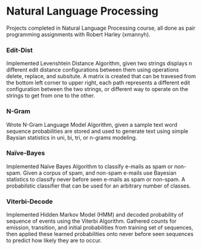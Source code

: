 # Natural Language Processing
Projects completed in Natural Language Processing course, all done as pair programming assignments with Robert Harley (xmannyh). 


### Edit-Dist
Implemented Levenshtein Distance Algorithm, given two strings displays n different edit distance configurations between them using operations delete, replace, and subsitute. A matrix is created that can be travesed from the bottom left corner to upper right, each path represents a different edit configuration between the two strings, or different way to operate on the strings to get from one to the other.

### N-Gram
Wrote N-Gram Language Model Algorithm, given a sample text word sequence probabilities are stored and used to generate text using simple Baysian statistics in uni, bi, tri, or n-grams modeling.

### Naïve-Bayes
Implemented Naïve Bayes Algorithm to classify e-mails as spam or non-spam. Given a corpus of spam, and non-spam e-mails use Bayesian statistics to classify never before seen e-mails as spam or non-spam. A probabilstic classifier that can be used for an arbitrary number of classes.

### Viterbi-Decode
Implemented Hidden Markov Model (HMM) and decoded probability of sequence of events using the Viterbi Algorithm. Gathered counts for emission, transition, and initial probabilities from training set of sequences, then applied these learned probabilities onto never before seen sequences to predict how likely they are to occur.
